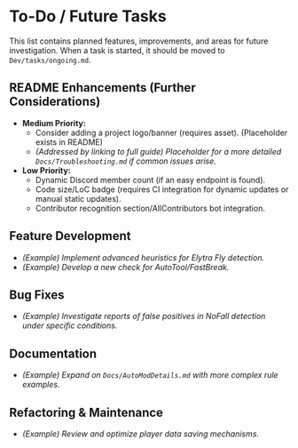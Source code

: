 # To-Do / Future Tasks

This list contains planned features, improvements, and areas for future investigation. When a task is started, it should be moved to `Dev/tasks/ongoing.md`.

## README Enhancements (Further Considerations)
- **Medium Priority:**
    - Consider adding a project logo/banner (requires asset). (Placeholder exists in README)
    - *(Addressed by linking to full guide) Placeholder for a more detailed `Docs/Troubleshooting.md` if common issues arise.*
- **Low Priority:**
    - Dynamic Discord member count (if an easy endpoint is found).
    - Code size/LoC badge (requires CI integration for dynamic updates or manual static updates).
    - Contributor recognition section/AllContributors bot integration.

## Feature Development
- *(Example) Implement advanced heuristics for Elytra Fly detection.*
- *(Example) Develop a new check for AutoTool/FastBreak.*

## Bug Fixes
- *(Example) Investigate reports of false positives in NoFall detection under specific conditions.*

## Documentation
- *(Example) Expand on `Docs/AutoModDetails.md` with more complex rule examples.*

## Refactoring & Maintenance
- *(Example) Review and optimize player data saving mechanisms.*
